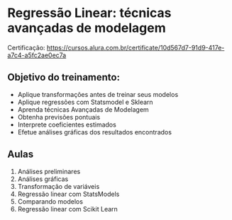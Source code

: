 # Regressão Linear: técnicas avançadas de modelagem

Certificação: https://cursos.alura.com.br/certificate/10d567d7-91d9-417e-a7c4-a5fc2ae0ec7a

<h2>Objetivo do treinamento:</h2>

<ul>
    <li>Aplique transformações antes de treinar seus modelos</li>
    <li>Aplique regressões com Statsmodel e Sklearn</li>
    <li>Aprenda técnicas Avançadas de Modelagem</li>
    <li>Obtenha previsões pontuais</li>
    <li>Interprete coeficientes estimados</li>
    <li>Efetue análises gráficas dos resultados encontrados</li>
</ul>

<h2>Aulas</h2>

<ol>
    <li>Análises preliminares</li>
    <li>Análises gráficas</li>
    <li>Transformação de variáveis</li>
    <li>Regressão linear com StatsModels</li>
    <li>Comparando modelos</li>
    <li>Regressão linear com Scikit Learn</li>
</ol>
